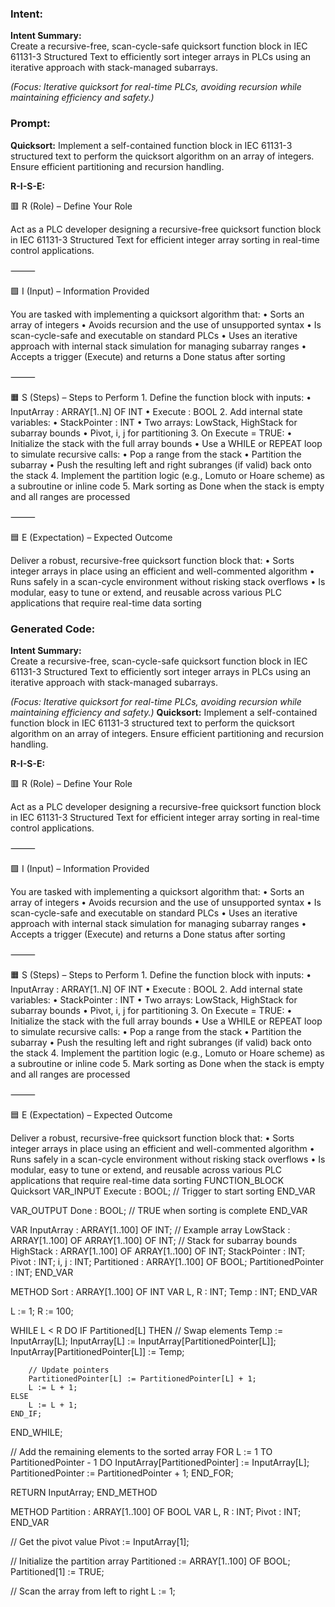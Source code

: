 ### Intent:
**Intent Summary:**  
Create a recursive-free, scan-cycle-safe quicksort function block in IEC 61131-3 Structured Text to efficiently sort integer arrays in PLCs using an iterative approach with stack-managed subarrays.  

*(Focus: Iterative quicksort for real-time PLCs, avoiding recursion while maintaining efficiency and safety.)*

### Prompt:
**Quicksort:**
Implement a self-contained function block in IEC 61131-3 structured text to perform the quicksort algorithm on an array of integers. Ensure efficient partitioning and recursion handling.

**R-I-S-E:**

🟥 R (Role) – Define Your Role

Act as a PLC developer designing a recursive-free quicksort function block in IEC 61131-3 Structured Text for efficient integer array sorting in real-time control applications.

⸻

🟩 I (Input) – Information Provided

You are tasked with implementing a quicksort algorithm that:
	•	Sorts an array of integers
	•	Avoids recursion and the use of unsupported syntax
	•	Is scan-cycle-safe and executable on standard PLCs
	•	Uses an iterative approach with internal stack simulation for managing subarray ranges
	•	Accepts a trigger (Execute) and returns a Done status after sorting

⸻

🟧 S (Steps) – Steps to Perform
	1.	Define the function block with inputs:
	•	InputArray : ARRAY[1..N] OF INT
	•	Execute : BOOL
	2.	Add internal state variables:
	•	StackPointer : INT
	•	Two arrays: LowStack, HighStack for subarray bounds
	•	Pivot, i, j for partitioning
	3.	On Execute = TRUE:
	•	Initialize the stack with the full array bounds
	•	Use a WHILE or REPEAT loop to simulate recursive calls:
	•	Pop a range from the stack
	•	Partition the subarray
	•	Push the resulting left and right subranges (if valid) back onto the stack
	4.	Implement the partition logic (e.g., Lomuto or Hoare scheme) as a subroutine or inline code
	5.	Mark sorting as Done when the stack is empty and all ranges are processed

⸻

🟦 E (Expectation) – Expected Outcome

Deliver a robust, recursive-free quicksort function block that:
	•	Sorts integer arrays in place using an efficient and well-commented algorithm
	•	Runs safely in a scan-cycle environment without risking stack overflows
	•	Is modular, easy to tune or extend, and reusable across various PLC applications that require real-time data sorting

### Generated Code:
**Intent Summary:**  
Create a recursive-free, scan-cycle-safe quicksort function block in IEC 61131-3 Structured Text to efficiently sort integer arrays in PLCs using an iterative approach with stack-managed subarrays.  

*(Focus: Iterative quicksort for real-time PLCs, avoiding recursion while maintaining efficiency and safety.)*
**Quicksort:**
Implement a self-contained function block in IEC 61131-3 structured text to perform the quicksort algorithm on an array of integers. Ensure efficient partitioning and recursion handling.

**R-I-S-E:**

🟥 R (Role) – Define Your Role

Act as a PLC developer designing a recursive-free quicksort function block in IEC 61131-3 Structured Text for efficient integer array sorting in real-time control applications.

⸻

🟩 I (Input) – Information Provided

You are tasked with implementing a quicksort algorithm that:
	•	Sorts an array of integers
	•	Avoids recursion and the use of unsupported syntax
	•	Is scan-cycle-safe and executable on standard PLCs
	•	Uses an iterative approach with internal stack simulation for managing subarray ranges
	•	Accepts a trigger (Execute) and returns a Done status after sorting

⸻

🟧 S (Steps) – Steps to Perform
	1.	Define the function block with inputs:
	•	InputArray : ARRAY[1..N] OF INT
	•	Execute : BOOL
	2.	Add internal state variables:
	•	StackPointer : INT
	•	Two arrays: LowStack, HighStack for subarray bounds
	•	Pivot, i, j for partitioning
	3.	On Execute = TRUE:
	•	Initialize the stack with the full array bounds
	•	Use a WHILE or REPEAT loop to simulate recursive calls:
	•	Pop a range from the stack
	•	Partition the subarray
	•	Push the resulting left and right subranges (if valid) back onto the stack
	4.	Implement the partition logic (e.g., Lomuto or Hoare scheme) as a subroutine or inline code
	5.	Mark sorting as Done when the stack is empty and all ranges are processed

⸻

🟦 E (Expectation) – Expected Outcome

Deliver a robust, recursive-free quicksort function block that:
	•	Sorts integer arrays in place using an efficient and well-commented algorithm
	•	Runs safely in a scan-cycle environment without risking stack overflows
	•	Is modular, easy to tune or extend, and reusable across various PLC applications that require real-time data sorting
FUNCTION_BLOCK Quicksort
VAR_INPUT
    Execute : BOOL; // Trigger to start sorting
END_VAR

VAR_OUTPUT
    Done : BOOL; // TRUE when sorting is complete
END_VAR

VAR
    InputArray : ARRAY[1..100] OF INT; // Example array
    LowStack : ARRAY[1..100] OF ARRAY[1..100] OF INT; // Stack for subarray bounds
    HighStack : ARRAY[1..100] OF ARRAY[1..100] OF INT;
    StackPointer : INT;
    Pivot : INT;
    i, j : INT;
    Partitioned : ARRAY[1..100] OF BOOL;
    PartitionedPointer : INT;
END_VAR

METHOD Sort : ARRAY[1..100] OF INT
VAR
    L, R : INT;
    Temp : INT;
END_VAR

L := 1;
R := 100;

WHILE L < R DO
    IF Partitioned[L] THEN
        // Swap elements
        Temp := InputArray[L];
        InputArray[L] := InputArray[PartitionedPointer[L]];
        InputArray[PartitionedPointer[L]] := Temp;

        // Update pointers
        PartitionedPointer[L] := PartitionedPointer[L] + 1;
        L := L + 1;
    ELSE
        L := L + 1;
    END_IF;
END_WHILE;

// Add the remaining elements to the sorted array
FOR L := 1 TO PartitionedPointer - 1 DO
    InputArray[PartitionedPointer] := InputArray[L];
    PartitionedPointer := PartitionedPointer + 1;
END_FOR;

RETURN InputArray;
END_METHOD

METHOD Partition : ARRAY[1..100] OF BOOL
VAR
    L, R : INT;
    Pivot : INT;
END_VAR

// Get the pivot value
Pivot := InputArray[1];

// Initialize the partition array
Partitioned := ARRAY[1..100] OF BOOL;
Partitioned[1] := TRUE;

// Scan the array from left to right
L := 1;
